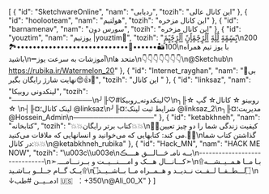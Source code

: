[
  {
    "id": "SketchwareOnline",
    "nam": "ردیابی",
    "tozih": "این کانال عالی"
  },
  {
    "id": "hoolooteam",
    "nam": "هولتیم",
    "tozih": "این کانال مزخره"
  },
  {
    "id": "barnamenav",
    "nam": "سورس دون",
    "tozih": "این کانال مزخره"
  },
  {
    "id": "youztim",
    "nam": "یوزتیم  |youztim💠",
    "tozih": "بًٍسًٍمًٍهًٍ لًٍلًٍهًٍ اًٍلًٍرًٍحًٍمًٍاًٍنًٍ اًٍلًٍرًٍحًٍیًٍمًٍ\n200🏞••••••••••••••••••••••••••••🐆••••••🏜100\nبا یوز تیم همراه باشید\n➖آموزشات به سرعت یوز\nمتحد ها\n👇👇👇👇👇👇👇\n@Sketchub\n https://rubika.ir/Watermelon_20"
  },
  {
    "id": "Internet_rayghan",
    "nam": "🔴بی نهایت شارژ رایگان بگیر😍👍🔴",
    "tozih": "این کانال "
  },
  {
    "id": "linksaz",
    "nam": "لینکدونی روبیکا",
    "tozih": "────────────────\n╯╟♡#لینکدونه_روبیکا♡\n╮╟☆ روبینو ☆ کانال☆ گپ ☆ \n┤╟¤لینک کانال؛ @linksaz\n╯╟¤شرایط ثبت لینک؛ @linksaz_2\n╮╟¤مدیریت؛ @Hossein_Admin\n────────────────"
  },
  {
    "id": "ketabkhneh",
    "nam": "کتابخانه",
    "tozih": "💥💥کتاب برتر رایگان💥💥\n🎨🎨کیفیت زندگی شما را دو چیز تعیین می کند: کتابهایی که می‌خوانید و انسانهایی که ملاقات می‌کنید.🎨🎨\nگذاشتن کتاب شما در کانال:💥💥\n@ketabkhneh_rubika"
  },
  {
    "id": "Hack_MN",
    "nam": "HACK ME NOW",
    "tozih": "\u003c\\\u003e\nبــه نامـ ڂـــالـــق هــــڪ\n------------------------------\n➣کـــانـــال هـــک و امــــنـــیــت و بــرنـــامـــہ➣\n۩بـا مــا هـمــیــشـــه یــک گــام جــلــو بــاشـید۩\n۝لـــطــفــا لــفــت نــدیــد و هــمــراه مــا بــاشــیــد۝ \n ↓ادمــیــن #طب 🇺🇸  ：+350\n@Ali_00_X"
  }
]